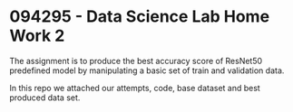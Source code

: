 # 094295 - Data Science Lab Home Work 2

The assignment is to produce the best accuracy score of ResNet50 predefined model by manipulating a basic set of train and validation data.

In this repo we attached our attempts, code, base dataset and best produced data set.
